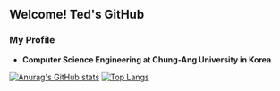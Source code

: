 ## Welcome! Ted's GitHub

### My Profile
* __Computer Science Engineering at Chung-Ang University in Korea__   

[![Anurag's GitHub stats](https://github-readme-stats.vercel.app/api?username=TedLeem&hide=stars,issues&show_icons=true&theme=synthwave)](https://github.com/anuraghazra/github-readme-stats)
[![Top Langs](https://github-readme-stats.vercel.app/api/top-langs/?username=TedLeem&hide=css,html&layout=compact)](https://github.com/anuraghazra/github-readme-stats)
